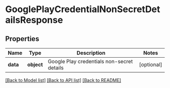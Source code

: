 # GooglePlayCredentialNonSecretDetailsResponse

## Properties
Name | Type | Description | Notes
------------ | ------------- | ------------- | -------------
**data** | **object** | Google Play credentials non-secret details | [optional] 

[[Back to Model list]](../README.md#documentation-for-models) [[Back to API list]](../README.md#documentation-for-api-endpoints) [[Back to README]](../README.md)



